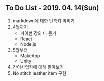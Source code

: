 To Do List - 2019. 04. 14(Sun)
---
1. markdown에 대한 단축키 익히기
2. 4월까지
    - 파이썬 강의 다 듣기
    - React
    - Node.js
3. 5월부터
    - MakeApp
    - Unity
4. 간이사업자에 대해 알아보기
5. No stitch leather item 구현
